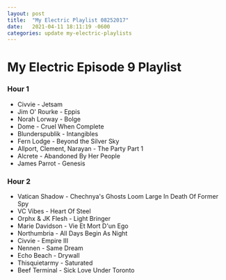 ```yaml
---
layout: post
title:  "My Electric Playlist 08252017"
date:   2021-04-11 18:11:19 -0600
categories: update my-electric-playlists
---
```


# My Electric Episode 9 Playlist

### Hour 1
* Civvie - Jetsam
* Jim O' Rourke - Eppis
* Norah Lorway - Bolge
* Dome - Cruel When Complete
* Blunderspublik - Intangibles
* Fern Lodge - Beyond the Silver Sky
* Allport, Clement, Narayan - The Party Part 1
* Alcrete - Abandoned By Her People
* James Parrot - Genesis

### Hour 2
* Vatican Shadow - Chechnya's Ghosts Loom Large In Death Of Former Spy
* VC Vibes - Heart Of Steel
* Orphx & JK Flesh - Light Bringer
* Marie Davidson - Vie Et Mort D'un Ego
* Northumbria - All Days Begin As Night
* Civvie - Empire III
* Nennen - Same Dream
* Echo Beach - Drywall
* Thisquietarmy - Saturated
* Beef Terminal - Sick Love Under Toronto
